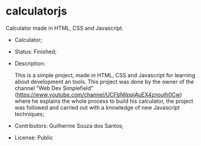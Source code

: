 # calculatorjs
Calculator made in HTML, CSS and Javascript.

- Calculator; 
- Status: Finished;
- Description: 

  This is a simple project, made in HTML, CSS and Javascript for learning about development an tools. This project was done by the owner of the channel "Web Dev Simplefield" (https://www.youtube.com/channel/UCFbNIlppjAuEX4znoulh0Cw) where he explains the whole process to build his calculator, the project was followed and carried out with a knowledge of new Javascript techniques;

- Contributors: Guilherme Souza dos Santos;
- License: Public

